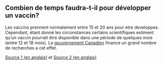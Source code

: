 ## Combien de temps faudra-t-il pour développer un vaccin?

Les vaccins prennent normalement entre 15 et 20 ans pour etre developpes. Cependant, étant donné les circonstances certains scientifiques estiment qu’un vaccin pourrait être disponible dans une période de quelques mois (entre 12 et 18 mois). Le [gouvernement Canadien](https://www.canada.ca/fr/instituts-recherche-sante/nouvelles/2020/03/le-gouvernement-du-canada-finance-49nouveaux-projets-de-recherche-sur-la-covid-19--details-des-projets-finances.html) finance un grand nombre de recherches a cet effet.

[Source 1 (en anglais)](https://coronavirusexplained.ukri.org/en/article/vdt0005/) et [Source 2 (en anglais)](https://www.canada.ca/fr/instituts-recherche-sante/nouvelles/2020/03/le-gouvernement-du-canada-finance-49nouveaux-projets-de-recherche-sur-la-covid-19--details-des-projets-finances.html)
